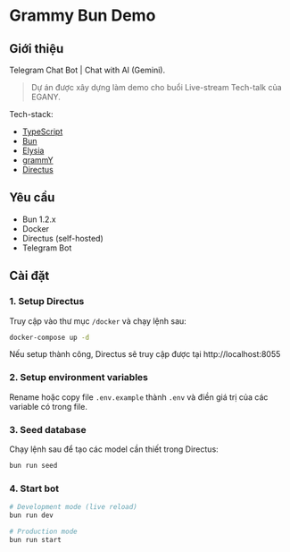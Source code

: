 # Grammy Bun Demo

## Giới thiệu

Telegram Chat Bot | Chat with AI (Gemini).

> Dự án được xây dựng làm demo cho buổi Live-stream Tech-talk của EGANY.

Tech-stack:

- [TypeScript](https://www.typescriptlang.org/)
- [Bun](https://bun.sh/)
- [Elysia](https://elysiajs.com/)
- [grammY](https://grammy.dev/)
- [Directus](https://directus.io/)

## Yêu cầu

- Bun 1.2.x
- Docker
- Directus (self-hosted)
- Telegram Bot

## Cài đặt

### 1. Setup Directus

> 

Truy cập vào thư mục `/docker` và chạy lệnh sau:

```bash
docker-compose up -d
```

Nếu setup thành công, Directus sẽ truy cập được tại http://localhost:8055

### 2. Setup environment variables

Rename hoặc copy file `.env.example` thành `.env` và điền giá trị của các variable có trong file.

### 3. Seed database

Chạy lệnh sau để tạo các model cần thiết trong Directus:

```bash
bun run seed
```
### 4. Start bot

```bash
# Development mode (live reload)
bun run dev

# Production mode
bun run start
```
